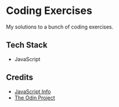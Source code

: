 # Coding Exercises

My solutions to a bunch of coding exercises.

## Tech Stack

- JavaScript

## Credits

- [JavaScript Info](https://javascript.info/while-for#tasks)
- [The Odin Project](https://theodinproject.com)

